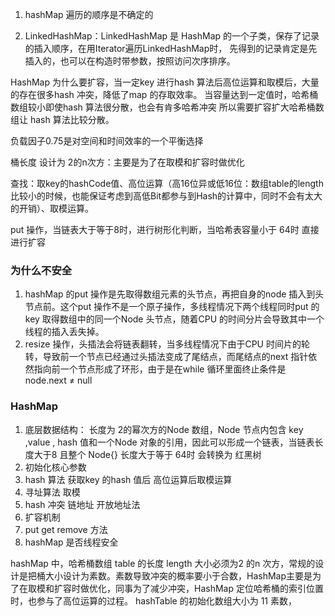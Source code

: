 1. hashMap 遍历的顺序是不确定的


2. LinkedHashMap：LinkedHashMap 是 HashMap 的一个子类，保存了记录的插入顺序，在用Iterator遍历LinkedHashMap时，
先得到的记录肯定是先插入的，也可以在构造时带参数，按照访问次序排序。

HashMap 为什么要扩容，当一定key 进行hash 算法后高位运算和取模后，大量的存在很多hash 冲突，降低了map 的存取效率。
当容量达到一定值时，哈希桶数组较小即使hash 算法很分散，也会有肯多哈希冲突
所以需要扩容扩大哈希桶数组让 hash 算法比较分散。

负载因子0.75是对空间和时间效率的一个平衡选择

桶长度 设计为 2的n次方：主要是为了在取模和扩容时做优化

查找：取key的hashCode值、高位运算（高16位异或低16位：数组table的length比较小的时候，也能保证考虑到高低Bit都参与到Hash的计算中，同时不会有太大的开销）、取模运算。

put 操作，当链表大于等于8时，进行树形化判断，当哈希表容量小于 64时 直接进行扩容


### 为什么不安全
1. hashMap 的put 操作是先取得数组元素的头节点，再把自身的node 插入到头节点前。这个put 操作不是一个原子操作，多线程情况下两个线程同时put 的key  取得数组中的同一个Node 头节点，随着CPU 的时间分片会导致其中一个线程的插入丢失掉。
 2. resize 操作，头插法会将链表翻转，当多线程情况下由于CPU 时间片的轮转，导致前一个节点已经通过头插法变成了尾结点，而尾结点的next 指针依然指向前一个节点形成了环形，由于是在while 循环里面终止条件是 node.next ≠ null 


### HashMap
1. 底层数据结构： 长度为 2的幂次方的Node 数组，Node 节点内包含 key ,value , hash 值和一个Node 对象的引用，因此可以形成一个链表，当链表长度大于8 且整个 Node{} 长度大于等于 64时 会转换为 红黑树
2. 初始化核心参数 
3. hash 算法  获取key 的hash 值后 高位运算后取模运算
4. 寻址算法 取模
5. hash 冲突 链地址 开放地址法
6. 扩容机制
7. put get remove 方法
8. hashMap 是否线程安全

hashMap 中，哈希桶数组 table 的长度 length 大小必须为2 的n 次方，常规的设计是把桶大小设计为素数。素数导致冲突的概率要小于合数，HashMap主要是为了在取模和扩容时做优化，同事为了减少冲突，HashMap 定位哈希桶的索引位置时，也参与了高位运算的过程。
hashTable 的初始化数组大小为 11 素数，